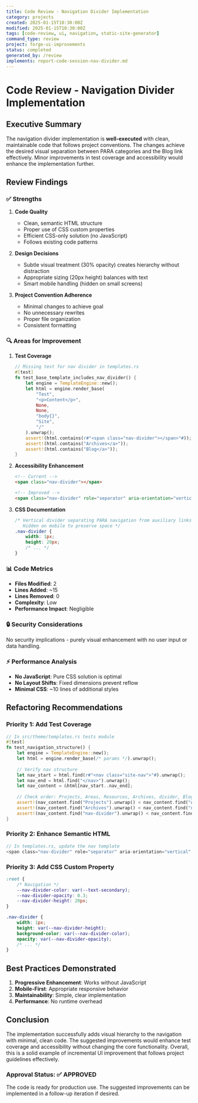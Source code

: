 ```yaml
---
title: Code Review - Navigation Divider Implementation
category: projects
created: 2025-01-15T10:30:00Z
modified: 2025-01-15T10:30:00Z
tags: [code-review, ui, navigation, static-site-generator]
command_type: review
project: forge-ui-improvements
status: completed
generated_by: /review
implements: report-code-session-nav-divider.md
---
```


# Code Review - Navigation Divider Implementation

## Executive Summary

The navigation divider implementation is **well-executed** with clean, maintainable code that follows project conventions. The changes achieve the desired visual separation between PARA categories and the Blog link effectively. Minor improvements in test coverage and accessibility would enhance the implementation further.

## Review Findings

### ✅ Strengths

1. **Code Quality**
   - Clean, semantic HTML structure
   - Proper use of CSS custom properties
   - Efficient CSS-only solution (no JavaScript)
   - Follows existing code patterns

2. **Design Decisions**
   - Subtle visual treatment (30% opacity) creates hierarchy without distraction
   - Appropriate sizing (20px height) balances with text
   - Smart mobile handling (hidden on small screens)

3. **Project Convention Adherence**
   - Minimal changes to achieve goal
   - No unnecessary rewrites
   - Proper file organization
   - Consistent formatting

### 🔍 Areas for Improvement

1. **Test Coverage**
   ```rust
   // Missing test for nav divider in templates.rs
   #[test]
   fn test_base_template_includes_nav_divider() {
       let engine = TemplateEngine::new();
       let html = engine.render_base(
           "Test", 
           "<p>Content</p>", 
           None, 
           None, 
           "body{}", 
           "Site", 
           "/"
       ).unwrap();
       assert!(html.contains(r#"<span class="nav-divider"></span>"#));
       assert!(html.contains("Archives</a>"));
       assert!(html.contains("Blog</a>"));
   }
   ```

2. **Accessibility Enhancement**
   ```html
   <!-- Current -->
   <span class="nav-divider"></span>
   
   <!-- Improved -->
   <span class="nav-divider" role="separator" aria-orientation="vertical"></span>
   ```

3. **CSS Documentation**
   ```css
   /* Vertical divider separating PARA navigation from auxiliary links
      Hidden on mobile to preserve space */
   .nav-divider {
       width: 1px;
       height: 20px;
       /* ... */
   }
   ```

### 📊 Code Metrics

- **Files Modified**: 2
- **Lines Added**: ~15
- **Lines Removed**: 0
- **Complexity**: Low
- **Performance Impact**: Negligible

### 🔒 Security Considerations

No security implications - purely visual enhancement with no user input or data handling.

### ⚡ Performance Analysis

- **No JavaScript**: Pure CSS solution is optimal
- **No Layout Shifts**: Fixed dimensions prevent reflow
- **Minimal CSS**: ~10 lines of additional styles

## Refactoring Recommendations

### Priority 1: Add Test Coverage
```rust
// In src/theme/templates.rs tests module
#[test]
fn test_navigation_structure() {
    let engine = TemplateEngine::new();
    let html = engine.render_base(/* params */).unwrap();
    
    // Verify nav structure
    let nav_start = html.find(r#"<nav class="site-nav">"#).unwrap();
    let nav_end = html.find("</nav>").unwrap();
    let nav_content = &html[nav_start..nav_end];
    
    // Check order: Projects, Areas, Resources, Archives, divider, Blog
    assert!(nav_content.find("Projects").unwrap() < nav_content.find("Areas").unwrap());
    assert!(nav_content.find("Archives").unwrap() < nav_content.find("nav-divider").unwrap());
    assert!(nav_content.find("nav-divider").unwrap() < nav_content.find("Blog").unwrap());
}
```

### Priority 2: Enhance Semantic HTML
```rust
// In templates.rs, update the nav template
<span class="nav-divider" role="separator" aria-orientation="vertical" aria-hidden="true"></span>
```

### Priority 3: Add CSS Custom Property
```css
:root {
    /* Navigation */
    --nav-divider-color: var(--text-secondary);
    --nav-divider-opacity: 0.3;
    --nav-divider-height: 20px;
}

.nav-divider {
    width: 1px;
    height: var(--nav-divider-height);
    background-color: var(--nav-divider-color);
    opacity: var(--nav-divider-opacity);
    /* ... */
}
```

## Best Practices Demonstrated

1. **Progressive Enhancement**: Works without JavaScript
2. **Mobile-First**: Appropriate responsive behavior
3. **Maintainability**: Simple, clear implementation
4. **Performance**: No runtime overhead

## Conclusion

The implementation successfully adds visual hierarchy to the navigation with minimal, clean code. The suggested improvements would enhance test coverage and accessibility without changing the core functionality. Overall, this is a solid example of incremental UI improvement that follows project guidelines effectively.

### Approval Status: ✅ APPROVED

The code is ready for production use. The suggested improvements can be implemented in a follow-up iteration if desired.